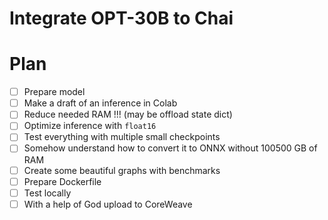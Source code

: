 # Integrate OPT-30B to Chai

# Plan

- [ ] Prepare model
- [ ] Make a draft of an inference in Colab
- [ ] Reduce needed RAM !!! (may be offload state dict)
- [ ] Optimize inference with `float16`
- [ ] Test everything with multiple small checkpoints
- [ ] Somehow understand how to convert it to ONNX without 100500 GB of RAM
- [ ] Create some beautiful graphs with benchmarks
- [ ] Prepare Dockerfile
- [ ] Test locally
- [ ] With a help of God upload to CoreWeave

